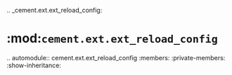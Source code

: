 .. _cement.ext.ext_reload_config:

:mod:`cement.ext.ext_reload_config`
==============================================================================

.. automodule:: cement.ext.ext_reload_config
    :members:
    :private-members:
    :show-inheritance:

